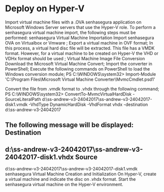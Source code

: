 # Deploy on Hyper-V 

Import virtual machine files with a 
.OVA
 senhasegura application on Microsoft Windows Server servers that use the Hyper-V role.
To perform a senhasegura virtual machine import, the following steps must be performed:
senhasegura Virtual Machine Importation
Import senhasegura OVA on 
Virtualbox
 or 
Vmware
;
Export a virtual machine in OVF format;
In this process, a virtual hard disc file will be extracted. This file has a VMDK format. However, for a virtual machine to be created on Hyper-V the VHD or VDHx format should be used ;
Virtual Machine Image File Conversion
Download the Microsoft Virtual Machine Convert;
Import the converter in PowerShell;
Execute the following commands on PowerShell to load the Windows conversion module;
PS C:\WINDOWS\system32> Import-Module 'C:\Program Files\Microsoft Virtual Machine Converter\MvmcCmdlet.psd1'

Convert the file from .vmdk format to .vhdx through the following command;
PS C:\WINDOWS\system32> ConvertTo-MvmcVirtualHardDisk -SourceLiteralPath d:\ss-andrew-v3-24042017\ss-andrew-v3-24042017-disk1.vmdk -VhdType DynamicHardDisk -VhdFormat vhdx -destination d:\ss-andrew-v3-24042017

The following message will be displayed:
Destination
-----------
d:\ss-andrew-v3-24042017\ss-andrew-v3-24042017-disk1.vhdx
Source
------
d:\ss-andrew-v3-24042017\ss-andrew-v3-24042017-disk1.vmdk
senhasegura Virtual Machine Creation and Initialization
On Hyper-V, create a virtual machine and indicate the disc on 
.vhdx
 format.
Start the senhasegura virtual machine on the Hyper-V environment.